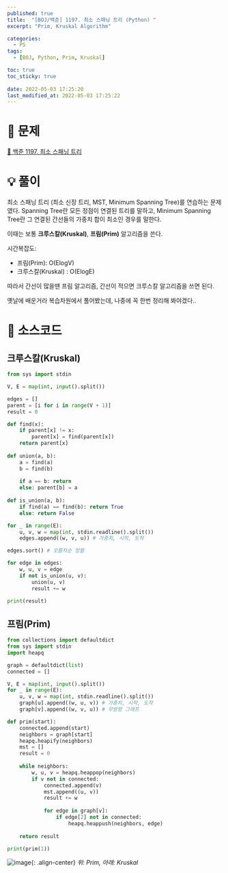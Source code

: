 ```yaml
---
published: true
title:  "[BOJ/백준] 1197. 최소 스패닝 트리 (Python) "
excerpt: "Prim, Kruskal Algorithm"

categories:
  - PS
tags:
  - [BOJ, Python, Prim, Kruskal]

toc: true
toc_sticky: true
 
date: 2022-05-03 17:25:20
last_modified_at: 2022-05-03 17:25:22
---
```

# 🔎 문제
[🔗 백준 1197. 최소 스패닝 트리](https://www.acmicpc.net/problem/1197)

# 💡 풀이

최소 스패닝 트리 (최소 신장 트리, MST, Minimum Spanning Tree)를 연습하는 문제였다. Spanning Tree란 모든 정점이 연결된 트리를 말하고, Minimum Spanning Tree란 그 연결된 간선들의 가중치 합이 최소인 경우를 말한다.

이때는 보통 **크루스칼(Kruskal)**, **프림(Prim)** 알고리즘을 쓴다.

시간복잡도:
- 프림(Prim): O(ElogV)
- 크루스칼(Kruskal) : O(ElogE)

따라서 간선이 많을땐 프림 알고리즘, 간선이 적으면 크루스칼 알고리즘을 쓰면 된다.

옛날에 배운거라 복습차원에서 풀어봤는데, 나중에 꼭 한번 정리해 봐야겠다..


# 📃 소스코드

## 크루스칼(Kruskal)
```python
from sys import stdin

V, E = map(int, input().split())

edges = []
parent = [i for i in range(V + 1)]
result = 0

def find(x):
    if parent[x] != x:
        parent[x] = find(parent[x])
    return parent[x]
    
def union(a, b):
    a = find(a)
    b = find(b)
    
    if a == b: return
    else: parent[b] = a
    
def is_union(a, b):
    if find(a) == find(b): return True
    else: return False

for _ in range(E):
    u, v, w = map(int, stdin.readline().split())
    edges.append((w, v, u)) # 가중치, 시작, 도착

edges.sort() # 오름차순 정렬

for edge in edges:
    w, u, v = edge
    if not is_union(u, v):
        union(u, v)
        result += w

print(result)
```

## 프림(Prim)
```python
from collections import defaultdict
from sys import stdin
import heapq

graph = defaultdict(list)
connected = []

V, E = map(int, input().split())
for _ in range(E):
    u, v, w = map(int, stdin.readline().split())
    graph[u].append((w, u, v)) # 가중치, 시작, 도착
    graph[v].append((w, v, u)) # 무방향 그래프

def prim(start):
    connected.append(start)
    neighbors = graph[start]
    heapq.heapify(neighbors)
    mst = []
    result = 0
    
    while neighbors:
        w, u, v = heapq.heappop(neighbors)
        if v not in connected:
            connected.append(v)
            mst.append((u, v))
            result += w
            
            for edge in graph[v]:
                if edge[2] not in connected:
                    heapq.heappush(neighbors, edge)
                    
    return result

print(prim(1))
```
![image](https://user-images.githubusercontent.com/67352902/166424675-41921b9a-a92a-4d3b-a1ec-edd21bb65f99.png){: .align-center}
*위: Prim, 아래: Kruskal*
<br>